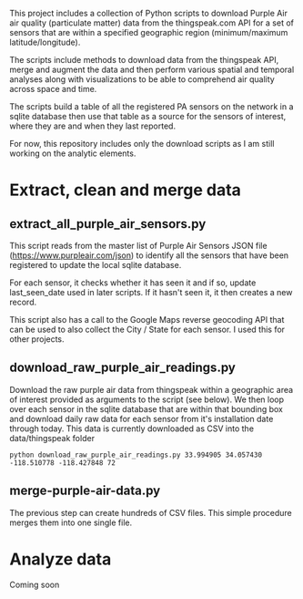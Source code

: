 This project includes a collection of Python scripts to download Purple Air
air quality (particulate matter) data from the thingspeak.com API for a set of sensors that are
within a specified geographic region (minimum/maximum latitude/longitude). 

The scripts include methods to download data from the thingspeak API, merge 
and augment the data and then perform various spatial and temporal analyses 
along with visualizations to be able to comprehend air quality across space and time.

The scripts build a table of all the registered PA sensors on the network
in a sqlite database then use that table as a source for the sensors of
interest, where they are and when they last reported.  

For now, this repository includes only the download scripts as I am still
working on the analytic elements.    

# Extract, clean and merge data

## extract_all_purple_air_sensors.py

This script reads from the master list of Purple Air Sensors 
JSON file (https://www.purpleair.com/json) to identify all 
the sensors that have been registered to update the local 
sqlite database.

For each sensor, it checks whether it has seen it and if so, update
last_seen_date used in later scripts.   If it hasn't seen it,
it then creates a new record.

This script also has a call to the Google Maps reverse geocoding
API that can be used to also collect the City / State for each 
sensor.  I used this for other projects.

## download_raw_purple_air_readings.py

Download the raw purple air data from thingspeak within
a geographic area of interest provided as arguments to the 
script (see below).   We then loop over each sensor in the 
sqlite database that are within that bounding box and
download daily raw data for each  sensor from it's installation 
date through today.  This data is currently downloaded as CSV
into the data/thingspeak folder

    python download_raw_purple_air_readings.py 33.994905 34.057430 -118.510778 -118.427848 72

## merge-purple-air-data.py
The previous step can create hundreds of CSV files.  This 
simple procedure merges them into one single file.


# Analyze data

Coming soon